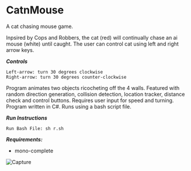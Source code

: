 # CatnMouse
A cat chasing mouse game. 

Inpsired by Cops and Robbers, the cat (red) will continually chase an ai mouse (white) until caught. The user can control cat using left and right arrow keys.

***Controls***
```
Left-arrow: turn 30 degrees clockwise
Right-arrow: turn 30 degrees counter-clockwise
```

Program animates two objects ricocheting off the 4 walls. Featured with random direction generation, collision detection, location tracker, distance check and control buttons. Requires user input for speed and turning. Program written in C#. Runs using a bash script file.

***Run Instructions***
```
Run Bash File: sh r.sh
```

***Requirements:***
- mono-complete

![Capture](https://user-images.githubusercontent.com/78053016/204356514-e50e1c6a-1c63-42af-b1d1-b74c95d3e802.PNG)






